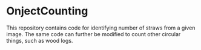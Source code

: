# OnjectCounting
This repository contains code for identifying number of straws from a given image. The same code can further be modified to count other circular things, such as wood logs.
